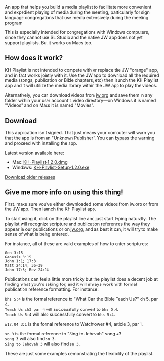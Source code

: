 An app that helps you build a media playlist to facilitate more convenient and expedient playing of media during the meeting, particularly for sign language congregations that use media extensively during the meeting program.

This is especially intended for congregations with Windows computers, since they cannot use SL Studio and the native JW app does not yet support playlists. But it works on Macs too.

## How does it work? ##

KH Playlist is not intended to compete with or replace the JW "orange" app, and in fact works jointly with it. Use the JW app to download all the required media (songs, publication or Bible chapters, etc) then launch the KH Playlist app and it will utilize the media library within the JW app to play the videos.

Alternatively, you can download videos from [jw.org](https://www.jw.org/ase/publications) and save them in any folder within your user account's video directory—on Windows it is named "Videos" and on Macs it is named "Movies".

## Download ##

This application isn't signed. That just means your computer will warn you that 
the app is from an "Unknown Publisher". You can bypass the warning and proceed
with installing the app.

Latest version available here: 

  * Mac: [KH-Playlist-1.2.0.dmg](https://github.com/joshuacurtiss/khplaylist/releases/download/1.2.0/KH-Playlist-1.2.0.dmg)
  * Windows: [KH-Playlist-Setup-1.2.0.exe](https://github.com/joshuacurtiss/khplaylist/releases/download/1.2.0/KH-Playlist-Setup-1.2.0.exe)

[Download older releases](https://github.com/joshuacurtiss/khplaylist/releases)


## Give me more info on using this thing! ##

First, make sure you've either downloaded some videos from [jw.org](https://www.jw.org/ase/publications) or from the JW app. Then launch the KH Playlist app.

To start using it, click on the playlist line and just start typing naturally. The playlist will recognize scripture and publication references the way they appear in our publications or on [jw.org](https://jw.org), and as best it can, it will try to make sense of what is being entered.

For instance, all of these are valid examples of how to enter scriptures:

```
Gen 3:15
Genesis 3:15
John 1:1; 17:3
Matt 24:14, 36-39
John 17:3; Rev 24:14
```

Publications can feel a little more tricky but the playlist does a decent job at finding what you're asking for, and it will always work with formal publication reference formatting. For instance: 

`bhs 5:4` is the formal reference to "What Can the Bible Teach Us?" ch 5, par 4.  
`Teach Us ch5 par 4` will successfully convert to `bhs 5:4`.  
`Teach Us 5:4` will also successfully convert to `bhs 5:4`. 

`w17.04 3:1` is the formal reference to Watchtower #4, article 3, par 1. 

`sn 3` is the formal reference to "Sing to Jehovah" song #3.  
`song 3` will also find `sn 3`.  
`Sing to Jehovah 3` will also find `sn 3`. 

These are just some examples demonstrating the flexibility of the playlist.
